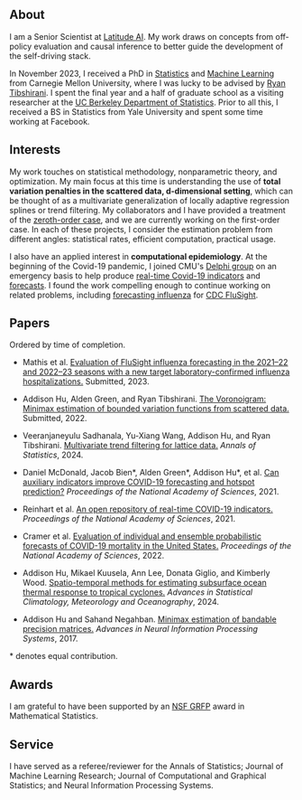 ## About

I am a Senior Scientist at [Latitude AI](https://lat.ai).  My work
draws on concepts from off-policy evaluation and causal inference to
better guide the development of the self-driving stack.  

In November 2023, I received a PhD
in [Statistics](https://www.cmu.edu/dietrich/statistics-datascience/index.html)
and 
[Machine Learning](https://www.ml.cmu.edu) from Carnegie Mellon University,
where
I was lucky to be advised by [Ryan Tibshirani](https://www.stat.berkeley.edu/~ryantibs/).
I spent the final year and a half of graduate school as a visiting researcher
at the
[UC Berkeley Department of Statistics](https://statistics.berkeley.edu). 
Prior to all this, I received a BS in Statistics from Yale University and spent
some time working at Facebook.

## Interests

My work touches on statistical methodology, nonparametric theory, and
optimization.  My main focus at this time is understanding the use of **total
variation penalties in the scattered data, d-dimensional setting**, which can be
thought of as a multivariate generalization of locally adaptive regression
splines or trend filtering.  My collaborators and I have provided a treatment
of the [zeroth-order case](https://arxiv.org/abs/2212.14514), and we are
currently working on the first-order case.  In each of these projects, I
consider the estimation problem from different angles: statistical rates,
efficient computation, practical usage.

I also have an applied interest in **computational epidemiology**.
At the beginning of the Covid-19 pandemic, I joined CMU's
[Delphi group](https://delphi.cmu.edu) on an emergency basis
to help produce [real-time Covid-19
indicators](https://www.pnas.org/doi/full/10.1073/pnas.2111452118)
and [forecasts](https://zoltardata.com/model/307).  I found the work compelling
enough to continue working on related problems, including [forecasting
influenza](https://github.com/cdcepi/Flusight-forecast-data/tree/master/data-forecasts/CMU-TimeSeries)
for [CDC
FluSight](https://www.cdc.gov/flu/weekly/flusight/index.html).


## Papers
Ordered by time of completion.

* Mathis et al. 
  [Evaluation of FluSight influenza forecasting in the 2021–22 and 2022–23
  seasons with a new target laboratory-confirmed influenza
  hospitalizations.](https://www.ncbi.nlm.nih.gov/pmc/articles/PMC10760285/)
  Submitted, 2023.

* Addison Hu, Alden Green, and Ryan Tibshirani. 
  [The Voronoigram: Minimax estimation of bounded variation functions from scattered data.](https://arxiv.org/abs/2212.14514)
  Submitted, 2022.

* Veeranjaneyulu Sadhanala, Yu-Xiang Wang, Addison Hu, and Ryan Tibshirani. 
  [Multivariate trend filtering for lattice data.](https://arxiv.org/pdf/2112.14758) 
  _Annals of Statistics_, 2024.

* Daniel McDonald, Jacob Bien\*, Alden Green\*, Addison Hu\*, et al.  [Can
  auxiliary indicators improve COVID-19 forecasting and hotspot 
  prediction?](https://www.pnas.org/doi/full/10.1073/pnas.2111453118) 
  _Proceedings of the National Academy of Sciences_, 2021.

* Reinhart et al.  [An open repository of real-time COVID-19 
  indicators.](https://www.pnas.org/doi/full/10.1073/pnas.2111452118)
  _Proceedings of the National Academy of Sciences_, 2021.

* Cramer et al.  [Evaluation of individual and ensemble probabilistic 
  forecasts of COVID-19 mortality in the United
  States.](https://www.pnas.org/doi/10.1073/pnas.2113561119)
  _Proceedings of the National Academy of Sciences_, 2022.

* Addison Hu, Mikael Kuusela, Ann Lee, Donata Giglio, and Kimberly Wood. 
  [Spatio-temporal methods for estimating subsurface ocean thermal response 
  to tropical cyclones.](https://arxiv.org/abs/2012.15130)
  _Advances in Statistical Climatology, Meteorology and Oceanography_, 2024.
  
* Addison Hu and Sahand Negahban.  [Minimax estimation of bandable precision
  matrices.](https://arxiv.org/abs/1710.07006)  _Advances in Neural
  Information Processing Systems_, 2017.

\* denotes equal contribution.

## Awards

I am grateful to have been supported by an [NSF GRFP](https://www.nsfgrfp.org/)
award in Mathematical Statistics.

## Service

I have served as a referee/reviewer for the Annals of Statistics;
Journal of Machine Learning Research; Journal of Computational and Graphical
Statistics; and Neural Information Processing Systems.
